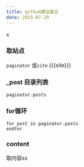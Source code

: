 ```yaml
---
title: github建站备忘
date: 2015-07-29
---
```

x
### 取站点
`paginator` 或`site`
{{{site}}}
### _post 目录列表
`paginator.posts`

### for循环
```
for post in paginator.posts
endfor
```
### content
取内容ss